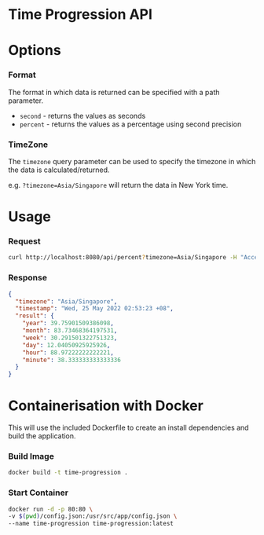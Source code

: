 # Time Progression API

# Options

### **Format**

The format in which data is returned can be specified with a path parameter.

- `second` - returns the values as seconds
- `percent` - returns the values as a percentage using second precision

### **TimeZone**

The `timezone` query parameter can be used to specify the timezone in which the data is calculated/returned.

e.g. `?timezone=Asia/Singapore` will return the data in New York time.

# Usage

### **Request**

```bash
curl http://localhost:8080/api/percent?timezone=Asia/Singapore -H "Accept: application/json"
```

### **Response**

```json
{
  "timezone": "Asia/Singapore",
  "timestamp": "Wed, 25 May 2022 02:53:23 +08",
  "result": {
    "year": 39.75901509386098,
    "month": 83.73468364197531,
    "week": 30.291501322751323,
    "day": 12.04050925925926,
    "hour": 88.97222222222221,
    "minute": 38.333333333333336
  }
}
```

# Containerisation with Docker

This will use the included Dockerfile to create an install dependencies and build the application.

### Build Image

```bash
docker build -t time-progression .
```

### Start Container

```bash
docker run -d -p 80:80 \
-v $(pwd)/config.json:/usr/src/app/config.json \
--name time-progression time-progression:latest
```
